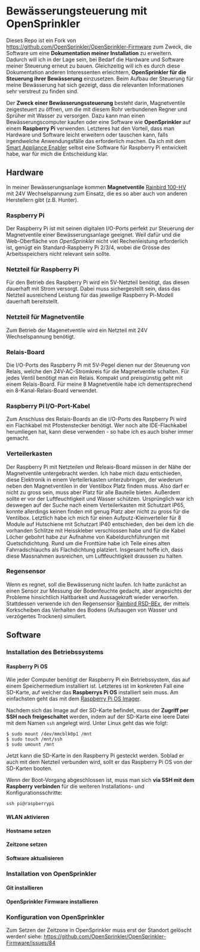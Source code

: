 # Bewässerungsteuerung mit OpenSprinkler

Dieses Repo ist ein Fork von https://github.com/OpenSprinkler/OpenSprinkler-Firmware zum Zweck, die Software um eine **Dokumentation meiner Installation** zu erweitern. Dadurch will ich in der Lage sein, bei Bedarf die Hardware und Software meiner Steuerung erneut zu bauen. Gleichzeitig will ich es durch diese Dokumentation anderen Interessenten erleichtern, **OpenSprinkler für die Steuerung ihrer Bewässerung** einzusetzen. Beim Aufbau der Steuerung für meine Bewässerung hat sich gezeigt, dass die relevanten Informationen sehr verstreut zu finden sind.

Der **Zweck einer Bewässerungssteuerung** besteht darin, Magnetventile zeigesteuert zu öffnen, um die mit diesem Rohr verbundenen Regner und Sprüher mit Wasser zu versorgen. Dazu kann man einen Bewässerungscomputer kaufen oder eine Software wie **OpenSprinkler** auf einem **Raspberry Pi** verwenden. Letzteres hat den Vorteil, dass man Hardware und Software leicht erweitern oder tauschen kann, falls irgendwelche Anwendungsfälle das erforderlich machen. Da ich mit dem [Smart Appliance Enabler](https://github.com/camueller/SmartApplianceEnabler) selbst eine Software für Raspberry Pi entwickelt habe, war für mich die Entscheidung klar.

## Hardware
In meiner Bewässerungsanlage kommen **Magnetventile** [Rainbird 100-HV](https://www.rainbird.de/produkte/ventile/ventile-der-typenreihe-hv) mit 24V Wechselspannung zum Einsatz, die es so aber auch von anderen Herstellern gibt (z.B. Hunter).

### Raspberry Pi
Der Raspberry Pi ist mit seinen digitalen I/O-Ports perfekt zur Steuerung der Magnetventile einer Bewässerungsanlage geeignet. Weil dafür und die Web-Oberfläche von *OpenSprinkler* nicht viel Rechenleistung erforderlich ist, genügt ein Standard-Raspberry Pi 2/3/4, wobei die Grösse des Arbeitsspeichers nicht relevant sein sollte.

### Netzteil für Raspberry Pi
Für den Betrieb des Raspberry Pi wird ein 5V-Netzteil benötigt, das diesen dauerhaft mit Strom versorgt. Dabei muss sichergestellt sein, dass das Netzteil ausreichend Leistung für das jeweilige Raspberry Pi-Modell dauerhaft bereitstellt.

### Netzteil für Magnetventile
Zum Betrieb der Magenetventile wird ein Netzteil mit 24V Wechselspannung benötigt.

### Relais-Board
Die I/O-Ports des Raspberry Pi mit 5V-Pegel dienen nur der Steuerung von Relais, welche den 24V-AC-Stromkreis für die Magnetventile schalten. Für jedes Ventil benötigt man ein Relais. Kompakt und preisgünstig geht mit einem Relais-Board. Für meine 8 Magnetventile habe ich dementsprechend ein 8-Kanal-Relais-Board verwendet.

### Raspberry Pi I/O-Port-Kabel
Zum Anschluss des Relais-Boards an die I/O-Ports des Raspberry Pi wird ein Flachkabel mit Pfostenstecker benötigt. Wer noch alte IDE-Flachkabel herumliegen hat, kann diese verwenden - so habe ich es auch bisher immer gemacht.

### Verteilerkasten
Der Raspberry Pi mit Netzteilen und Releais-Board müssen in der Nähe der Magnetventile untergebracht werden. Ich habe mich dazu entschieden, diese Elektronik in einem Verteilerkasten unterzubringen, der wiederum neben den Magnetventilen in der Ventilbox Platz finden muss. Also darf er nicht zu gross sein, muss aber Platz für alle Bauteile bieten. Außerdem sollte er vor der Luftfeuchtigkeit und Wasser schützen. Ursprünglich war ich deswegen auf der Suche nach einem Verteilerkasten mit Schutzart IP65, konnte allerdings keinen finden mit genug Platz aber nicht zu gross für die Ventilbox. Letztlich habe ich mich für einen Aufputz-Kleinverteiler für 8 Module auf Hutschiene mit Schutzart IP40 entschieden, den bei dem ich die vorhanden Schlitze mit Heisskleber verschlossen habe und für die Kabel Löcher gebohrt habe zur Aufnahme von Kabeldurchführungen mit Quetschdichtung. Rund um die Fronttüre habe ich Teile eines alten Fahrradschlauchs als Flachdichtung platziert. Insgesamt hoffe ich, dass diese Massnahmen ausreichen, um Luftfeuchtigkeit draussen zu halten.

### Regensensor
Wenn es regnet, soll die Bewässerung nicht laufen. Ich hatte zunächst an einen Sensor zur Messung der Bodenfeuchte gedacht, aber angesichts der Probleme hinsichtlich Haltbarkeit und Aussagekraft wieder verworfen. Stattdessen verwende ich den Regensensor [Rainbird RSD-BEx](https://www.rainbird.de/produkte/rsd-bex), der mittels Korkscheiben das Verhalten des Bodens (Aufsaugen von Wasser und verzögertes Trocknen) simuliert.

## Software
### Installation des Betriebssystems
#### Raspberry Pi OS
Wie jeder Computer benötigt der Raspberry Pi ein Betriebssystem, das auf einem Speichermedium installiert ist. Letzteres ist im konkreten Fall eine SD-Karte, auf welcher das **Raspberrys Pi OS** installiert sein muss. Am einfachsten geht das mit dem [Raspberry Pi OS Imager](https://www.raspberrypi.org/software).

Nachdem sich das Image auf der SD-Karte befindet, muss der **Zugriff per SSH noch freigeschaltet** werden, indem auf der SD-Karte eine leere Datei mit dem Namen `ssh` angelegt wird. Unter Linux geht das wie folgt:
```console
$ sudo mount /dev/mmcblk0p1 /mnt
$ sudo touch /mnt/ssh
$ sudo umount /mnt
```

Jetzt kann die SD-Karte in den Raspberry Pi gesteckt werden. Soblad er auch mit dem Netzteil verbunden wird, sollt er das Raspberry Pi OS von der SD-Karten booten.

Wenn der Boot-Vorgang abgeschlossen ist, muss man sich **via SSH mit dem Raspberry verbinden** für die weiteren Installations- und Konfigurationsschritte:
```console
ssh pi@raspberrypi
```

#### WLAN aktivieren

#### Hostname setzen

#### Zeitzone setzen

#### Software aktualisieren



### Installation von OpenSprinkler

#### Git installieren

#### OpenSprinkler Firmware installieren

### Konfiguration von OpenSprinkler



Zum Setzen der Zeitzone in OpenSprinkler muss erst der Standort gelöscht werden!
siehe: https://github.com/OpenSprinkler/OpenSprinkler-Firmware/issues/84
